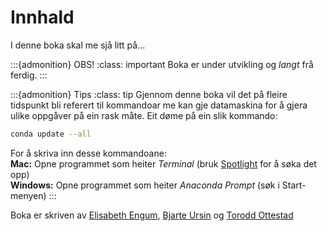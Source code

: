 # Innhald

I denne boka skal me sjå litt på...

:::{admonition} OBS!
:class: important
Boka er under utvikling og _langt_ frå ferdig.
:::

:::{admonition} Tips
:class: tip
Gjennom denne boka vil det på fleire tidspunkt bli referert til kommandoar me kan gje datamaskina for å gjera ulike oppgåver på ein rask måte. Eit døme på ein slik kommando:
```bash
conda update --all
```
For å skriva inn desse kommandoane:<br>
**Mac:** Opne programmet som heiter _Terminal_ (bruk [Spotlight](https://support.apple.com/no-no/guide/mac-help/mchlp1008/mac) for å søka det opp) <br>
**Windows:** Opne programmet som heiter _Anaconda Prompt_ (søk i Start-menyen)
:::

Boka er skriven av [Elisabeth Engum](https://github.com/PGelisa), [Bjarte Ursin](https://github.com/LektorB) og [Torodd Ottestad](http://github.com/lektorodd)

